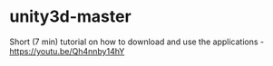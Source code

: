 # unity3d-master

Short (7 min) tutorial on how to download and use the applications - https://youtu.be/Qh4nnby14hY
